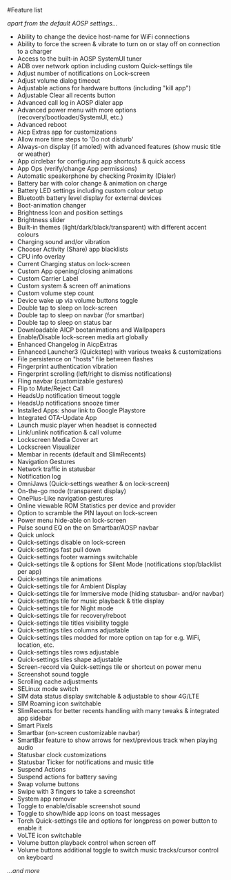 #Feature list

_apart from the default AOSP settings..._

- Ability to change the device host-name for WiFi connections
- Ability to force the screen & vibrate to turn on or stay off on connection to a charger
- Access to the built-in AOSP SystemUI tuner
- ADB over network option including custom Quick-settings tile
- Adjust number of notifications on Lock-screen
- Adjust volume dialog timeout
- Adjustable actions for hardware buttons (including "kill app")
- Adjustable Clear all recents button
- Advanced call log in AOSP dialer app
- Advanced power menu with more options (recovery/bootloader/SystemUI, etc.)
- Advanced reboot
- Aicp Extras app for customizations
- Allow more time steps to 'Do not disturb'
- Always-on display (if amoled) with advanced features (show music title or weather)
- App circlebar for configuring app shortcuts & quick access
- App Ops (verify/change App permissions)
- Automatic speakerphone by checking Proximity (Dialer)
- Battery bar with color change & animation on charge
- Battery LED settings including custom colour setup
- Bluetooth battery level display for external devices
- Boot-animation changer
- Brightness Icon and position settings
- Brightness slider
- Built-in themes (light/dark/black/transparent) with different accent colours
- Charging sound and/or vibration
- Chooser Activity (Share) app blacklists
- CPU info overlay
- Current Charging status on lock-screen
- Custom App opening/closing animations
- Custom Carrier Label
- Custom system & screen off animations
- Custom volume step count
- Device wake up via volume buttons toggle
- Double tap to sleep on lock-screen
- Double tap to sleep on navbar (for smartbar)
- Double tap to sleep on status bar
- Downloadable AICP bootanimations and Wallpapers
- Enable/Disable lock-screen media art globally
- Enhanced Changelog in AicpExtras
- Enhanced Launcher3 (Quickstep) with various tweaks & customizations
- File persistence on "hosts" file between flashes
- Fingerprint authentication vibration
- Fingerprint scrolling (left/right to dismiss notifications)
- Fling navbar (customizable gestures)
- Flip to Mute/Reject Call
- HeadsUp notification timeout toggle
- HeadsUp notifications snooze timer
- Installed Apps: show link to Google Playstore
- Integrated OTA-Update App
- Launch music player when headset is connected
- Link/unlink notification & call volume
- Lockscreen Media Cover art
- Lockscreen Visualizer
- Membar in recents (default and SlimRecents)
- Navigation Gestures
- Network traffic in statusbar
- Notification log
- OmniJaws (Quick-settings weather & on lock-screen)
- On-the-go mode (transparent display)
- OnePlus-Like navigation gestures
- Online viewable ROM Statistics per device and provider
- Option to scramble the PIN layout on lock-screen
- Power menu hide-able on lock-screen
- Pulse sound EQ on the on Smartbar/AOSP navbar
- Quick unlock
- Quick-settings disable on lock-screen
- Quick-settings fast pull down
- Quick-settings footer warnings switchable
- Quick-settings tile & options for Silent Mode (notifications stop/blacklist per app)
- Quick-settings tile animations
- Quick-settings tile for Ambient Display
- Quick-settings tile for Immersive mode (hiding statusbar- and/or navbar)
- Quick-settings tile for music playback & title display
- Quick-settings tile for Night mode
- Quick-settings tile for recovery/reboot
- Quick-settings tile titles visibility toggle
- Quick-settings tiles columns adjustable
- Quick-settings tiles modded for more option on tap for e.g. WiFi, location, etc.
- Quick-settings tiles rows adjustable
- Quick-settings tiles shape adjustable
- Screen-record via Quick-settings tile or shortcut on power menu
- Screenshot sound toggle
- Scrolling cache adjustments
- SELinux mode switch
- SIM data status display switchable & adjustable to show 4G/LTE
- SIM Roaming icon switchable
- SlimRecents for better recents handling with many tweaks & integrated app sidebar
- Smart Pixels
- Smartbar (on-screen customizable navbar)
- SmartBar feature to show arrows for next/previous track when playing audio
- Statusbar clock customizations
- Statusbar Ticker for notifications and music title
- Suspend Actions
- Suspend actions for battery saving
- Swap volume buttons
- Swipe with 3 fingers to take a screenshot
- System app remover
- Toggle to enable/disable screenshot sound
- Toggle to show/hide app icons on toast messages
- Torch Quick-settings tile and options for longpress on power button to enable it
- VoLTE icon switchable
- Volume button playback control when screen off
- Volume buttons additional toggle to switch music tracks/cursor control on keyboard

_...and more_

